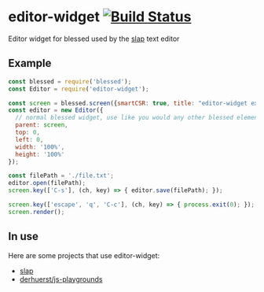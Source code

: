# editor-widget [![Build Status](https://travis-ci.org/slap-editor/editor-widget.svg?branch=master)](https://travis-ci.org/slap-editor/editor-widget)
Editor widget for blessed used by the [slap](https://github.com/slap-editor/slap) text editor

## Example

```js
const blessed = require('blessed');
const Editor = require('editor-widget');

const screen = blessed.screen({smartCSR: true, title: "editor-widget example"});
const editor = new Editor({
  // normal blessed widget, use like you would any other blessed element
  parent: screen,
  top: 0,
  left: 0,
  width: '100%',
  height: '100%'
});

const filePath = './file.txt';
editor.open(filePath);
screen.key(['C-s'], (ch, key) => { editor.save(filePath); });

screen.key(['escape', 'q', 'C-c'], (ch, key) => { process.exit(0); });
screen.render();
```

## In use
Here are some projects that use editor-widget:

* [slap](https://github.com/slap-editor/slap)
* [derhuerst/js-playgrounds](https://github.com/derhuerst/js-playgrounds)
